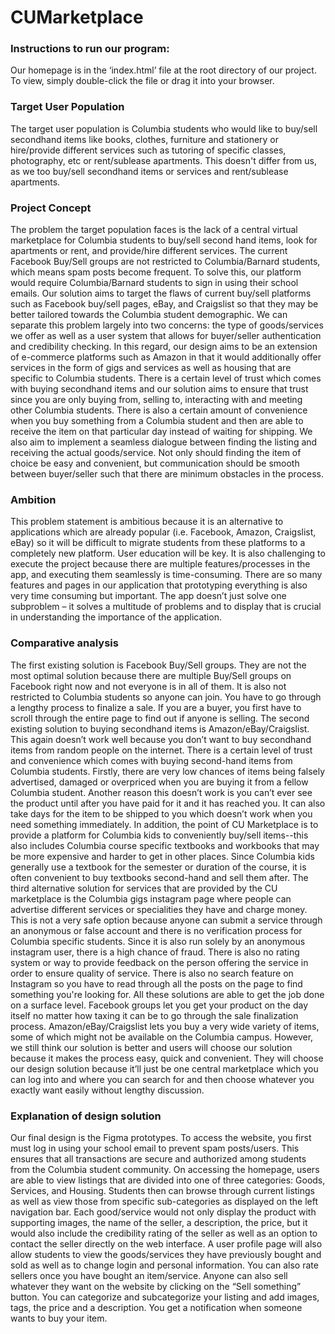 # CUMarketplace

### Instructions to run our program:
Our homepage is in the ‘index.html’ file at the root directory of our project. To view, simply double-click the file or drag it into your browser. 

### Target User Population 
The target user population is Columbia students who would like to buy/sell secondhand items like books, clothes, furniture and stationery or hire/provide different services such as tutoring of specific classes, photography, etc or rent/sublease apartments. This doesn't differ from us, as we too buy/sell secondhand items or services and rent/sublease apartments.

### Project Concept
The problem the target population faces is the lack of a central virtual marketplace for Columbia students to buy/sell second hand items, look for apartments or rent, and provide/hire different services. The current Facebook Buy/Sell groups are not restricted to Columbia/Barnard students, which means spam posts become frequent. To solve this, our platform would require Columbia/Barnard students to sign in using their school emails. Our solution aims to target the flaws of current buy/sell platforms such as Facebook buy/sell pages, eBay, and Craigslist so that they may be better tailored towards the Columbia student demographic. We can separate this problem largely into two concerns: the type of goods/services we offer as well as a user system that allows for buyer/seller authentication and credibility checking. In this regard, our design aims to be an extension of e-commerce platforms such as Amazon in that it would additionally offer services in the form of gigs and services as well as housing that are specific to Columbia students. There is a certain level of trust which comes with buying secondhand items and our solution aims to ensure that trust since you are only buying from, selling to, interacting with and meeting other Columbia students. There is also a certain amount of convenience when you buy something from a Columbia student and then are able to receive the item on that particular day instead of waiting for shipping. We also aim to implement a seamless dialogue between finding the listing and receiving the actual goods/service. Not only should finding the item of choice be easy and convenient, but communication should be smooth between buyer/seller such that there are minimum obstacles in the process. 

### Ambition
This problem statement is ambitious because it is an alternative to applications which are already popular (i.e. Facebook, Amazon, Craigslist, eBay) so it will be difficult to migrate students from these platforms to a completely new platform. User education will be key. It is also challenging to execute the project because there are multiple features/processes in the app, and executing them seamlessly is time-consuming. There are so many features and pages in our application that prototyping everything is also very time consuming but important. The app doesn’t just solve one subproblem – it solves a multitude of problems and to display that is crucial in understanding the importance of the application.

### Comparative analysis
The first existing solution is Facebook Buy/Sell groups. They are not the most optimal solution because there are multiple Buy/Sell groups on Facebook right now and not everyone is in all of them. It is also not restricted to Columbia students so anyone can join. You have to go through a lengthy process to finalize a sale. If you are a buyer, you first have to scroll through the entire page to find out if anyone is selling. The second existing solution to buying secondhand items is Amazon/eBay/Craigslist. This again doesn’t work well because you don’t want to buy secondhand items from random people on the internet. There is a certain level of trust and convenience which comes with buying second-hand items from Columbia students. Firstly, there are very low chances of items being falsely advertised, damaged or overpriced when you are buying it from a fellow Columbia student. Another reason this doesn’t work is you can’t ever see the product until after you have paid for it and it has reached you. It can also take days for the item to be shipped to you which doesn’t work when you need something immediately. In addition, the point of CU Marketplace is to provide a platform for Columbia kids to conveniently buy/sell items--this also includes Columbia course specific textbooks and workbooks that may be more expensive and harder to get in other places. Since Columbia kids generally use a textbook for the semester or duration of the course, it is often convenient to buy textbooks second-hand and sell them after. The third alternative solution for services that are provided by the CU marketplace is the Columbia gigs instagram page where people can advertise different services or specialities they have and charge money. This is not a very safe option because anyone can submit a service through an anonymous or false account and there is no verification process for Columbia specific students. Since it is also run solely by an anonymous instagram user, there is a high chance of fraud. There is also no rating system or way to provide feedback on the person offering the service in order to ensure quality of service. There is also no search feature on Instagram so you have to read through all the posts on the page to find something you're looking for. All these solutions are able to get the job done on a surface level. Facebook groups let you get your product on the day itself no matter how taxing it can be to go through the sale finalization process. Amazon/eBay/Craigslist lets you buy a very wide variety of items, some of which might not be available on the Columbia campus. However, we still think our solution is better and users will choose our solution because it makes the process easy, quick and convenient. They will choose our design solution because it’ll just be one central marketplace which you can log into and where you can search for and then choose whatever you exactly want easily without lengthy discussion. 

### Explanation of design solution
Our final design is the Figma prototypes. To access the website, you first must log in using your school email to prevent spam posts/users. This ensures that all transactions are secure and authorized among students from the Columbia student community. On accessing the homepage, users are able to view listings that are divided into one of three categories: Goods, Services, and Housing. Students then can browse through current listings as well as view those from specific sub-categories as displayed on the left navigation bar. Each good/service would not only display the product with supporting images, the name of the seller, a description, the price, but it would also include the credibility rating of the seller as well as an option to contact the seller directly on the web interface. A user profile page will also allow students to view the goods/services they have previously bought and sold as well as to change login and personal information. You can also rate sellers once you have bought an item/service. Anyone can also sell whatever they want on the website by clicking on the “Sell something” button. You can categorize and subcategorize your listing and add images, tags, the price and a description. You get a notification when someone wants to buy your item. 


